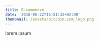 ```yaml
---
title: E-commerce
date: '2018-06-22T16:51:32+02:00'
thumbnail: /assets/bitcoin.com_logo.png
---
```

lorem ipsum
